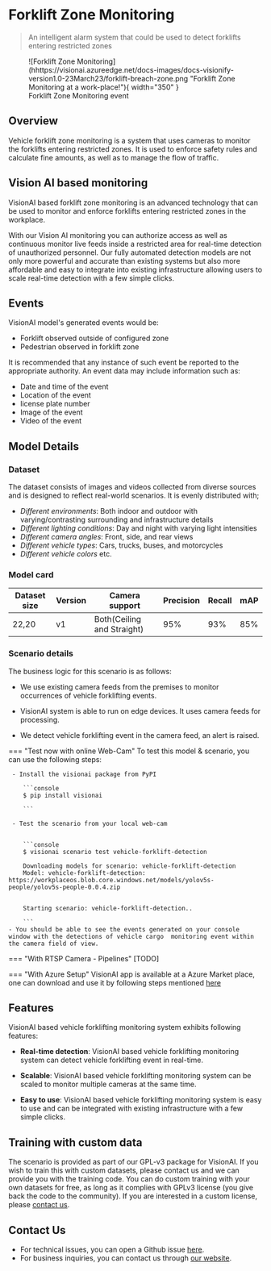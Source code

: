 # **Forklift Zone Monitoring**

> An intelligent alarm system that could be used to detect forklifts entering restricted zones

<figure markdown>
  ![Forklift Zone Monitoring](hhttps://visionai.azureedge.net/docs-images/docs-visionify-version1.0-23March23/forklift-breach-zone.png "Forklift Zone Monitoring at a work-place!"){ width="350" }
  <figcaption>Forklift Zone Monitoring event</figcaption>
</figure>

## Overview
Vehicle forklift zone monitoring is a system that uses cameras to monitor the forklifts entering restricted zones. It is used to enforce safety rules and calculate fine amounts, as well as to manage the flow of traffic. 

## Vision AI based monitoring
VisionAI based forklift zone monitoring is an advanced technology that can be used to monitor and enforce forklifts entering restricted zones in the workplace. 

With our Vision AI monitoring you can authorize access as well as continuous monitor live feeds inside a restricted area for real-time detection of unauthorized personnel. Our fully automated detection models are not only more powerful and accurate than existing systems but also more affordable and easy to integrate into existing infrastructure allowing users to scale real-time detection with a few simple clicks.                       

## Events

VisionAI model's generated events would be:

- Forklift observed outside of configured zone
- Pedestrian observed in forklift zone

It is recommended that any instance of such event be reported to the appropriate authority.
An event data may include information such as:

- Date and time of the event
- Location of the event
- license plate number
- Image of the event
- Video of the event


## Model Details

### Dataset

The dataset consists of images and videos collected from diverse sources and is designed to reflect real-world scenarios. It is evenly distributed with;
 
- *Different environments*: Both indoor and outdoor with varying/contrasting surrounding and infrastructure details
- *Different lighting conditions*: Day and night with varying light intensities
- *Different camera angles*: Front, side, and rear views
- *Different vehicle types*: Cars, trucks, buses, and motorcycles
- *Different vehicle colors* etc.

### Model card

 <div class="table">
    <table class="fl-table">
        <thead>
        <tr><th>Dataset size</th>
            <th>Version</th>
            <th>Camera support</th>
            <th>Precision</th>
            <th>Recall</th>
            <th> mAP  </th>  
        </thead>
        <tbody>
        <tr>
            <td>22,20</td>
            <td>v1</td>
            <td>Both(Ceiling and Straight)</td>
            <td>95% </td>
            <td>93% </td>
            <td>85% </td>
        </tr>
        </tbody>
    </table>
</div>

### Scenario details

The business logic for this scenario is as follows: 

- We use existing camera feeds from the premises to monitor occurrences of vehicle forklifting events. 

- VisionAI system is able to run on edge devices. It uses camera feeds for processing. 

- We detect vehicle forklifting event in the camera feed, an alert is raised.


=== "Test now with online Web-Cam"
     To test this model & scenario, you can use the following steps:

     - Install the visionai package from PyPI
     
        ```console
        $ pip install visionai
        
        ```
     
     - Test the scenario from your local web-cam
     

        ```console
        $ visionai scenario test vehicle-forklift-detection

        Downloading models for scenario: vehicle-forklift-detection
        Model: vehicle-forklift-detection: https://workplaceos.blob.core.windows.net/models/yolov5s-people/yolov5s-people-0.0.4.zip
        

        Starting scenario: vehicle-forklift-detection..

        ```
    - You should be able to see the events generated on your console window with the detections of vehicle cargo  monitoring event within the camera field of view.

=== "With RTSP Camera - Pipelines"
     [TODO]
 
=== "With Azure Setup"
     VisionAI app is available at a Azure Market place, one can download and use it by following steps mentioned [here](../overview/azure-managed-app.md)

## Features

VisionAI based vehicle forklifting monitoring system exhibits following features:

- **Real-time detection**: VisionAI based vehicle forklifting monitoring system can detect vehicle forklifting event in real-time.

- **Scalable**: VisionAI based vehicle forklifting monitoring system can be scaled to monitor multiple cameras at the same time.

- **Easy to use**: VisionAI based vehicle forklifting monitoring system is easy to use and can be integrated with existing infrastructure with a few simple clicks.


## Training with custom data

The scenario is provided as part of our GPL-v3 package for VisionAI. If you wish to train this with custom datasets, please contact us and we can provide you with the training code. You can do custom training with your own datasets for free, as long as it complies with GPLv3 license (you give back the code to the community). If you are interested in a custom license, please [contact us](../company/contact.md).


## Contact Us

- For technical issues, you can open a Github issue [here](https://github.com/visionify/visionai).
- For business inquiries, you can contact us through [our website](https://visionify.ai/contact).